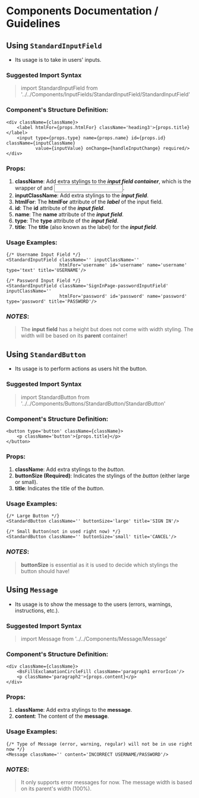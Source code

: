 # Components Documentation / Guidelines 
## Using `StandardInputField`
- Its usage is to take in users' inputs.

### Suggested Import Syntax
> import StandardInputField from '../../Components/InputFields/StandardInputField/StandardInputField'

### Component's Structure Definition: 
```
<div className={className}>
    <label htmlFor={props.htmlFor} className='heading3'>{props.title}</label>
    <input type={props.type} name={props.name} id={props.id} className={inputClassName}
           value={inputValue} onChange={handleInputChange} required/>
</div>
```

### Props:
1. **className**: Add extra stylings to the **_input field container_**, which is the wrapper of <label> and <input>.
2. **inputClassName**: Add extra stylings to the **_input field_**.
3. **htmlFor**: The **htmlFor** attribute of the **_label_** of the input field.
4. **id**: The **id** attribute of the **_input field_**.
5. **name**: The **name** attribute of the **_input field_**.
6. **type**: The **type** attribute of the **_input field_**.
7. **title**: The **title** (also known as the label) for the **_input field_**.

### Usage Examples:
```
{/* Username Input Field */}
<StandardInputField className='' inputClassName=''
                    htmlFor='username' id='username' name='username' type='text' title='USERNAME'/>

{/* Password Input Field */}
<StandardInputField className='SignInPage-passwordInputField' inputClassName=''
                    htmlFor='password' id='password' name='password' type='password' title='PASSWORD'/>
```

### _NOTES_: 
> The **input field** has a height but does not come with width styling. The width will be based on its **parent** container!

## Using `StandardButton`
- Its usage is to perform actions as users hit the button.

### Suggested Import Syntax
> import StandardButton from '../../Components/Buttons/StandardButton/StandardButton'

### Component's Structure Definition:
```
<button type='button' className={className}>
    <p className='button'>{props.title}</p>
</button>
```

### Props:
1. **className**: Add extra stylings to the _button_.
2. **buttonSize (Required)**: Indicates the stylings of the _button_ (either large or small). 
3. **title**: Indicates the title of the _button_.

### Usage Examples:
```
{/* Large Button */}
<StandardButton className='' buttonSize='large' title='SIGN IN'/>

{/* Small Button(not in used right now) */}
<StandardButton className='' buttonSize='small' title='CANCEL'/>
```

### _NOTES_: 
> **buttonSize** is essential as it is used to decide which stylings the button should have!

## Using `Message`
- Its usage is to show the message to the users (errors, warnings, instructions, etc.).

### Suggested Import Syntax
> import Message from '../../Components/Message/Message'

### Component's Structure Definition:
```
<div className={className}>
    <BsFillExclamationCircleFill className='paragraph1 errorIcon'/>
    <p className='paragraph2'>{props.content}</p>
</div>
```

### Props:
1. **className**: Add extra stylings to the **message**.
2. **content**: The content of the **message**.

### Usage Examples:
```
{/* Type of Message (error, warning, regular) will not be in use right now */}
<Message className='' content='INCORRECT USERNAME/PASSWORD'/>
```

### _NOTES_: 
> It only supports error messages for now. The message width is based on its parent's width (100%). 
